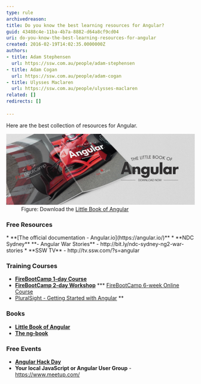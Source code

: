 ```yaml
---
type: rule
archivedreason: 
title: Do you know the best learning resources for Angular?
guid: 43488c4e-11ba-4b7a-8882-d64a8cf9cd04
uri: do-you-know-the-best-learning-resources-for-angular
created: 2016-02-19T14:02:35.0000000Z
authors:
- title: Adam Stephensen
  url: https://ssw.com.au/people/adam-stephensen
- title: Adam Cogan
  url: https://ssw.com.au/people/adam-cogan
- title: Ulysses Maclaren
  url: https://ssw.com.au/people/ulysses-maclaren
related: []
redirects: []

---
```


Here are the best collection of resources for Angular.
<dl class="image"><dt> 
      <img alt="The-Little-Book-of-Angular-v1-8.jpg" src="The-Little-Book-of-Angular-v1-8.jpg" style="width:750px;"> 
      <br> 
   </dt><dd>Figure: Download the <a href="/SiteCollectionDocuments/Little-Book-Angular.pdf" target="_blank">Little Book of Angular</a><br></dd></dl>
<!--endintro-->
<dl class="ssw15-rteElement-ImageArea"><h3 class="ssw15-rteElement-H3">Free Resources <br></h3></dl>
* **[The official documentation - Angular.io](https://angular.io/)**
* **NDC Sydney** **- Angular War Stories** - http://bit.ly/ndc-sydney-ng2-war-stories
* **SSW TV** - http://tv.ssw.com/?s=angular



### Training Courses


* **[FireBootCamp 1-day Course](https://firebootcamp.com/angular-superpower-tour/)**
* **[FireBootCamp 2-day Workshop](https://firebootcamp.com/2-day-angular-workshop/)**
*** [FireBootCamp 6-week Online Course](https://firebootcamp.com/angular-online-course/)
* [PluralSight - Getting Started with Angular](https://www.pluralsight.com/courses/angular-2-getting-started-update)
**


### Books

* **[Little Book of Angular](/SiteCollectionDocuments/The-Little-Book-of-Angular-v1-8.pdf)**
* **[The ng-book](https://www.ng-book.com/2/)**



### Free Events


* **[Angular Hack Day](https://angularhackday.com/)**
* **Your local JavaScript or Angular User Group**  -   https://www.meetup.com/
